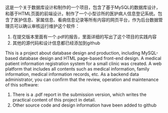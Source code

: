 这是一个关于数据库设计和制作的一个项目，包含了基于MySQL的数据库设计，和基于HTML页面的前端设计。制作了一个小型诊所的医护病人信息登记系统。包含了医护信息、家属信息、看病信息记录等所有内容的网页平台，作为后台数据管理员可以确认审核运行维护这个软件：
1. 在提交版本里面有一个.pdf的报告，里面详细的写出了这个项目的实践内容
2. 其他的源代码和设计信息都已经添加到github

This is a project about database design and production, including MySQL-based database design and HTML page-based front-end design. A medical patient information registration system for a small clinic was created. A web platform that includes all contents such as medical information, family information, medical information records, etc. As a backend data administrator, you can confirm that the review, operation and maintenance of this software:
1. There is a .pdf report in the submission version, which writes the practical content of this project in detail.
2. Other source code and design information have been added to github
